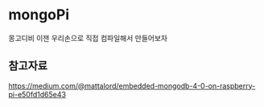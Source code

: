 mongoPi
====

몽고디비 이잰 우리손으로 직접 컴파일해서 만들어보자 


## 참고자료

https://medium.com/@mattalord/embedded-mongodb-4-0-on-raspberry-pi-e50fd1d65e43